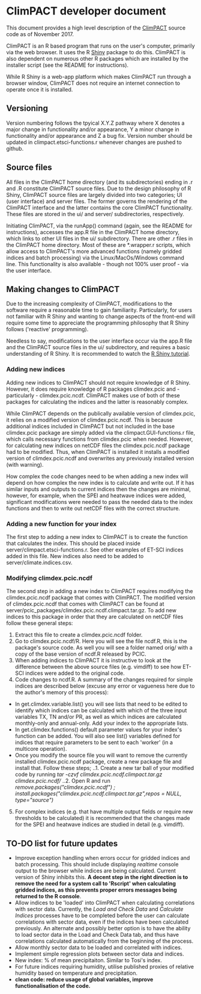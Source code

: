 # ClimPACT developer document

This document provides a high level description of the [ClimPACT](https://github.com/ARCCSS-extremes/climpact) source code as of November 2017. 

ClimPACT is an R based program that runs on the user's computer, primarily via the web browser. It uses the R [Shiny](http://shiny.rstudio.com) package to do this. ClimPACT is also dependent on numerous other R packages which are installed by the installer script (see the README for instructions).

While R Shiny is a web-app platform which makes ClimPACT run through a browser window, ClimPACT does not require an internet connection to operate once it is installed.

## Versioning

Version numbering follows the tpyical X.Y.Z pathway where X denotes a major change in functionality and/or appearance, Y a minor change in functionality and/or appearance and Z a bug fix. Version number should be updated in climpact.etsci-functions.r whenever changes are pushed to github.

## Source files

All files in the ClimPACT home directory (and its subdirectories) ending in .r and .R constitute ClimPACT source files. Due to the design philosophy of R Shiny, ClimPACT source files are largely divided into two categories; UI (user interface) and server files. The former governs the rendering of the ClimPACT interface and the latter contains the core ClimPACT functionality. These files are stored in the ui/ and server/ subdirectories, respectively.

Initiating ClimPACT, via the runApp() command (again, see the README for instructions), accesses the app.R file in the ClimPACT home directory, which links to other UI files in the ui/ subdirectory. There are other .r files in the ClimPACT home directory. Most of these are *.wrapper.r scripts, which allow access to ClimPACT's more advanced functions (namely gridded indices and batch processing) via the Linux/MacOs/Windows command line. This functionality is also available - though not 100% user proof - via the user interface.

## Making changes to ClimPACT

Due to the increasing complexity of ClimPACT, modifications to the software require a reasonable time to gain familiarity. Particularly, for users not familiar with R Shiny and wanting to change aspects of the front-end will require some time to appreciate the programming philosophy that R Shiny follows ('reactive' programming).

Needless to say, modifications to the user interface occur via the app.R file and the ClimPACT source files in the ui/ subdirectory, and requires a basic understanding of R Shiny. It is recommended to watch the [R Shiny tutorial](https://shiny.rstudio.com/tutorial/).

### Adding new indices

Adding new indices to ClimPACT should not require knowledge of R Shiny. However, it does require knowledge of R packages climdex.pcic and - particularly - climdex.pcic.ncdf. ClimPACT makes use of both of these packages for calculating the indices and the latter is reasonably complex.

While ClimPACT depends on the publically available version of climdex.pcic, it relies on a modified version of climdex.pcic.ncdf. This is because additional indices included in ClimPACT but not included in the base climdex.pcic package are simply added via the climpact.GUI-functions.r file, which calls necessary functions from climdex.pcic when needed. However, for calculating new indices on netCDF files the climdex.pcic.ncdf package had to be modified. Thus, when ClimPACT is installed it installs a modified version of climdex.pcic.ncdf and overwrites any previously installed version (with warning). 

How complex the code changes need to be when adding a new index will depend on how complex the new index is to calculate and write out. If it has similar inputs and outputs to current indices then the changes are minimal, however, for example, when the SPEI and heatwave indices were added, significant modifications were needed to pass the needed data to the index functions and then to write out netCDF files with the correct structure.

### Adding a new function for your index

The first step to adding a new index to ClimPACT is to create the function that calculates the index. This should be placed inside server/climpact.etsci-functions.r. See other examples of ET-SCI indices added in this file. New indices also need to be added to server/climate.indices.csv. 

### Modifying climdex.pcic.ncdf

The second step in adding a new index to ClimPACT requires modifying the climdex.pcic.ncdf package that comes with ClimPACT. The modified version of climdex.pcic.ncdf that comes with ClimPACT can be found at server/pcic_packages/climdex.pcic.ncdf.climpact.tar.gz. To add new indices to this package in order that they are calculated on netCDF files follow these general steps:
1. Extract this file to create a climdex.pcic.ncdf folder.
2. Go to climdex.pcic.ncdf/R. Here you will see the file ncdf.R, this is the package's source code. As well you will see a folder named orig/ with a copy of the base version of ncdf.R released by PCIC.
3. When adding indices to ClimPACT it is instructive to look at the difference between the above source files (e.g. vimdiff) to see how ET-SCI indices were added to the original code.
4. Code changes to ncdf.R. A summary of the changes required for simple indices are described below (excuse any error or vagueness here due to the author's memory of this process):
* In get.climdex.variable.list() you will see lists that need to be edited to identify which indices can be calculated with which of the three input variables TX, TN and/or PR, as well as which indices are calculated monthly-only and annual-only. Add your index to the appropriate lists.
* In get.climdex.functions() default parameter values for your index's function can be added. You will also see list() variables defined for indices that require parameters to be sent to each 'worker' (in a multicore operation).
* Once you modify the source file you will want to remove the currently installed climdex.pcic.ncdf package, create a new package file and install that. Follow these steps;
..1. Create a new tar ball of your modified code by running *tar -czvf climdex.pcic.ncdf.climpact.tar.gz climdex.pcic.ncdf/*
..2. Open R and run *remove.packages("climdex.pcic.ncdf") ; install.packages("climdex.pcic.ncdf.climpact.tar.gz",repos = NULL, type="source")*
5. For complex indices (e.g. that have multiple output fields or require new thresholds to be calculated) it is recommended that the changes made for the SPEI and heatwave indices are studied in detail (e.g. vimdiff).

## TO-DO list for future updates

* Improve exception handling when errors occur for gridded indices and batch processing. This should include displaying *realtime* console output to the browser while indices are being calculated. Current version of Shiny inhibits this. **A decent step in the right direction is to remove the need for a system call to 'Rscript' when calculating gridded indices, as this prevents proper errors messages being returned to the R console**.
* Allow indices to be 'loaded' into ClimPACT when calculating correlations with sector data. Currently, the *Load and Check Data* and *Calculate Indices* processes have to be completed before the user can calculate correlations with sector data, even if the indices have been calculated previously. An alternate and possibly better option is to have the ability to load sector data in the Load and Check Data tab, and thus have correlations calculated automatically from the beginning of the process.
* Allow monthly sector data to be loaded and correlated with indices.
* Implement simple regression plots between sector data and indices.
* New index: % of mean precipitaiton. Similar to Tosi's index.
* For future indices requiring humidity, utilise published proxies of relative humidity based on temperature and precipitation.
* **clean code: reduce usage of global variables, improve functionalisation of the code.**
